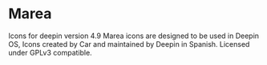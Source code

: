 # Marea
Icons for deepin version 4.9
Marea icons are designed to be used in Deepin OS,
Icons created by Car and maintained by Deepin in Spanish. Licensed under GPLv3 compatible.
